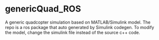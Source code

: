 # genericQuad_ROS
A generic quadcopter simulation based on MATLAB/Simulink model. The repo is a ros package that auto generated by Simulink codegen. To modify the model, change the simulink file instead of the source c++ code.
